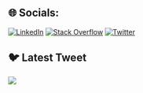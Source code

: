 
## 🌐 Socials:
[![LinkedIn](https://img.shields.io/badge/LinkedIn-%230077B5.svg?logo=linkedin&logoColor=white)](https://linkedin.com/in/serhat-aksakal) [![Stack Overflow](https://img.shields.io/badge/-Stackoverflow-FE7A16?logo=stack-overflow&logoColor=white)](https://stackoverflow.com/users/11993139) [![Twitter](https://img.shields.io/badge/Twitter-%231DA1F2.svg?logo=Twitter&logoColor=white)](https://twitter.com/serhataksakall) 

## 🐦 Latest Tweet
[![](https://gtce.itsvg.in/api?username=serhataksakall)](https://twitter.com/serhataksakall)

